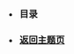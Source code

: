 * <h3 style="padding-left: 3px">目录</h3>




* <a href="/#/blog/study/"><h3 style="padding-left: 3px">返回主题页</h3></a>